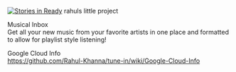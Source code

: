 [![Stories in Ready](https://badge.waffle.io/Rahul-Khanna/tune-in.png?label=ready&title=Ready)](https://waffle.io/Rahul-Khanna/tune-in)
rahuls little project

Musical Inbox  
    Get all your new music from your favorite artists in one place and formatted  
    to allow for playlist style listening!  


Google Cloud Info  
    https://github.com/Rahul-Khanna/tune-in/wiki/Google-Cloud-Info
